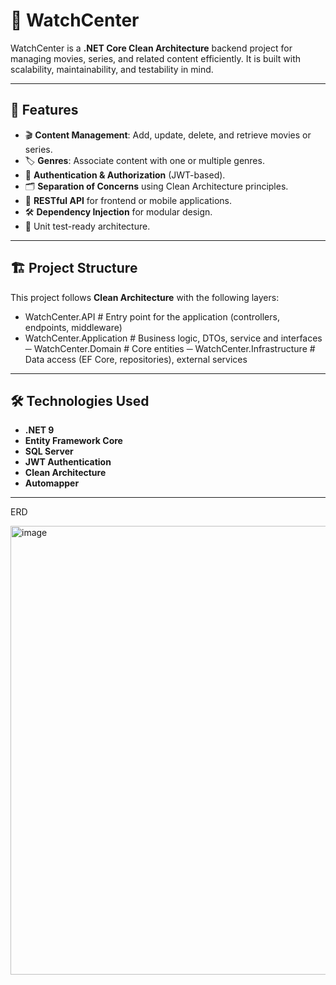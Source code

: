 # 📌 WatchCenter

WatchCenter is a **.NET Core Clean Architecture** backend project for managing movies, series, and related content efficiently. It is built with scalability, maintainability, and testability in mind.

---

## 🚀 Features

- 🎬 **Content Management**: Add, update, delete, and retrieve movies or series.  
- 🏷 **Genres**: Associate content with one or multiple genres.  
- 🔐 **Authentication & Authorization** (JWT-based).  
- 🗂 **Separation of Concerns** using Clean Architecture principles.  
- 📄 **RESTful API** for frontend or mobile applications.  
- 🛠 **Dependency Injection** for modular design.  
- 🧪 Unit test-ready architecture.  

---

## 🏗 Project Structure

This project follows **Clean Architecture** with the following layers:
- WatchCenter.API # Entry point for the application (controllers, endpoints, middleware)
- WatchCenter.Application # Business logic, DTOs, service and interfaces
─ WatchCenter.Domain # Core entities
─ WatchCenter.Infrastructure # Data access (EF Core, repositories), external services


---

## 🛠 Technologies Used

- **.NET 9** 
- **Entity Framework Core**
- **SQL Server**
- **JWT Authentication**
- **Clean Architecture**
- **Automapper** 

---

ERD

<img width="1385" height="718" alt="image" src="https://github.com/user-attachments/assets/f1e74de6-624a-4e80-bbc9-740d5c51f54f" />

